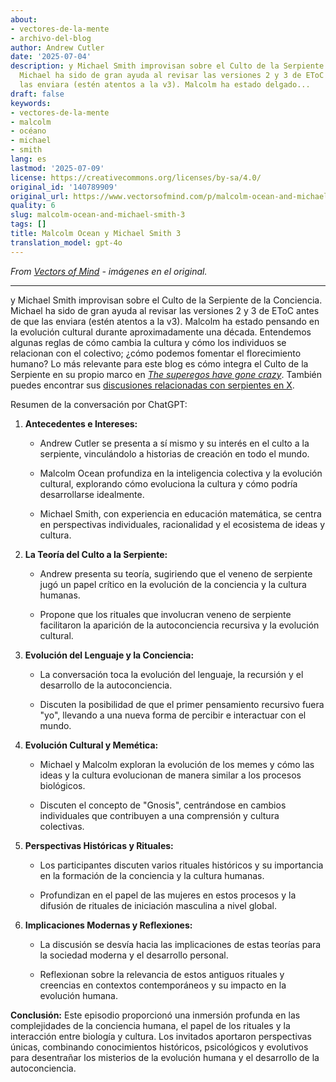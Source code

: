 ```yaml
---
about:
- vectores-de-la-mente
- archivo-del-blog
author: Andrew Cutler
date: '2025-07-04'
description: y Michael Smith improvisan sobre el Culto de la Serpiente de la Conciencia.
  Michael ha sido de gran ayuda al revisar las versiones 2 y 3 de EToC antes de que
  las enviara (estén atentos a la v3). Malcolm ha estado delgado...
draft: false
keywords:
- vectores-de-la-mente
- malcolm
- océano
- michael
- smith
lang: es
lastmod: '2025-07-09'
license: https://creativecommons.org/licenses/by-sa/4.0/
original_id: '140789909'
original_url: https://www.vectorsofmind.com/p/malcolm-ocean-and-michael-smith-3
quality: 6
slug: malcolm-ocean-and-michael-smith-3
tags: []
title: Malcolm Ocean y Michael Smith 3
translation_model: gpt-4o
---
```


*From [Vectors of Mind](https://www.vectorsofmind.com/p/malcolm-ocean-and-michael-smith-3) - imágenes en el original.*

---

y Michael Smith improvisan sobre el Culto de la Serpiente de la Conciencia. Michael ha sido de gran ayuda al revisar las versiones 2 y 3 de EToC antes de que las enviara (estén atentos a la v3). Malcolm ha estado pensando en la evolución cultural durante aproximadamente una década. Entendemos algunas reglas de cómo cambia la cultura y cómo los individuos se relacionan con el colectivo; ¿cómo podemos fomentar el florecimiento humano? Lo más relevante para este blog es cómo integra el Culto de la Serpiente en su propio marco en _[The superegos have gone crazy](https://malcolmocean.com/2023/07/superego-conflict-and-evolution/)_. También puedes encontrar sus [discusiones relacionadas con serpientes en X](https://twitter.com/search?q=%40malcolm_ocean%20vectorsofmind.com&src=typed_query).

Resumen de la conversación por ChatGPT:

  1. **Antecedentes e Intereses:**

     * Andrew Cutler se presenta a sí mismo y su interés en el culto a la serpiente, vinculándolo a historias de creación en todo el mundo.

     * Malcolm Ocean profundiza en la inteligencia colectiva y la evolución cultural, explorando cómo evoluciona la cultura y cómo podría desarrollarse idealmente.

     * Michael Smith, con experiencia en educación matemática, se centra en perspectivas individuales, racionalidad y el ecosistema de ideas y cultura.

  2. **La Teoría del Culto a la Serpiente:**

     * Andrew presenta su teoría, sugiriendo que el veneno de serpiente jugó un papel crítico en la evolución de la conciencia y la cultura humanas.

     * Propone que los rituales que involucran veneno de serpiente facilitaron la aparición de la autoconciencia recursiva y la evolución cultural.

  3. **Evolución del Lenguaje y la Conciencia:**

     * La conversación toca la evolución del lenguaje, la recursión y el desarrollo de la autoconciencia.

     * Discuten la posibilidad de que el primer pensamiento recursivo fuera "yo", llevando a una nueva forma de percibir e interactuar con el mundo.

  4. **Evolución Cultural y Memética:**

     * Michael y Malcolm exploran la evolución de los memes y cómo las ideas y la cultura evolucionan de manera similar a los procesos biológicos.

     * Discuten el concepto de "Gnosis", centrándose en cambios individuales que contribuyen a una comprensión y cultura colectivas.

  5. **Perspectivas Históricas y Rituales:**

     * Los participantes discuten varios rituales históricos y su importancia en la formación de la conciencia y la cultura humanas.

     * Profundizan en el papel de las mujeres en estos procesos y la difusión de rituales de iniciación masculina a nivel global.

  6. **Implicaciones Modernas y Reflexiones:**

     * La discusión se desvía hacia las implicaciones de estas teorías para la sociedad moderna y el desarrollo personal.

     * Reflexionan sobre la relevancia de estos antiguos rituales y creencias en contextos contemporáneos y su impacto en la evolución humana.

**Conclusión:** Este episodio proporcionó una inmersión profunda en las complejidades de la conciencia humana, el papel de los rituales y la interacción entre biología y cultura. Los invitados aportaron perspectivas únicas, combinando conocimientos históricos, psicológicos y evolutivos para desentrañar los misterios de la evolución humana y el desarrollo de la autoconciencia.